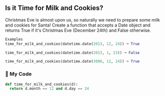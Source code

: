 ## Is it Time for Milk and Cookies?

Christmas Eve is almost upon us, so naturally we need to prepare some milk and cookies for Santa! Create a function that accepts a Date object and returns True if it's Christmas Eve (December 24th) and False otherwise.
```python
Examples
time_for_milk_and_cookies(datetime.date(2013, 12, 24)) ➞ True

time_for_milk_and_cookies(datetime.date(2013, 1, 23)) ➞ False

time_for_milk_and_cookies(datetime.date(3000, 12, 24)) ➞ True
```
### :turkey: My Code
```python
def time_for_milk_and_cookies(d):
  return d.month == 12 and d.day == 24
```
